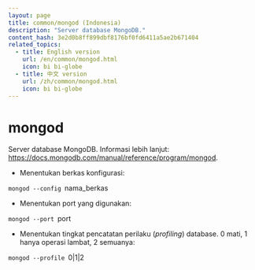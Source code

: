 ```yaml
---
layout: page
title: common/mongod (Indonesia)
description: "Server database MongoDB."
content_hash: 3e2d0b8ff899dbf8176bf0fd6411a5ae2b671404
related_topics:
  - title: English version
    url: /en/common/mongod.html
    icon: bi bi-globe
  - title: 中文 version
    url: /zh/common/mongod.html
    icon: bi bi-globe
---
```

# mongod

Server database MongoDB.
Informasi lebih lanjut: <https://docs.mongodb.com/manual/reference/program/mongod>.

- Menentukan berkas konfigurasi:

`mongod --config `<span class="tldr-var badge badge-pill bg-dark-lm bg-white-dm text-white-lm text-dark-dm font-weight-bold">nama_berkas</span>

- Menentukan port yang digunakan:

`mongod --port `<span class="tldr-var badge badge-pill bg-dark-lm bg-white-dm text-white-lm text-dark-dm font-weight-bold">port</span>

- Menentukan tingkat pencatatan perilaku (*profiling*) database. 0 mati, 1 hanya operasi lambat, 2 semuanya:

`mongod --profile `<span class="tldr-var badge badge-pill bg-dark-lm bg-white-dm text-white-lm text-dark-dm font-weight-bold">0|1|2</span>

